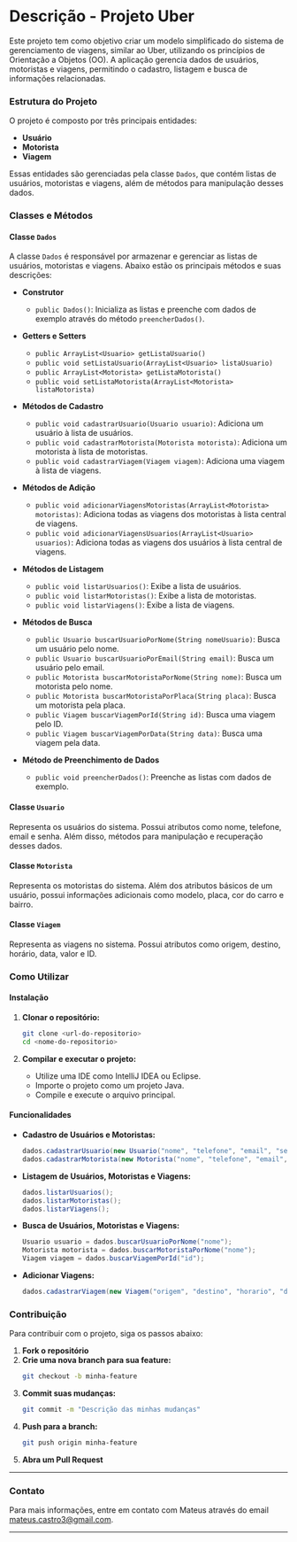 # Descrição - Projeto Uber

Este projeto tem como objetivo criar um modelo simplificado do sistema de gerenciamento de viagens, similar ao Uber, utilizando os princípios de Orientação a Objetos (OO). A aplicação gerencia dados de usuários, motoristas e viagens, permitindo o cadastro, listagem e busca de informações relacionadas.

### Estrutura do Projeto

O projeto é composto por três principais entidades:
- **Usuário**
- **Motorista**
- **Viagem**

Essas entidades são gerenciadas pela classe `Dados`, que contém listas de usuários, motoristas e viagens, além de métodos para manipulação desses dados.

### Classes e Métodos

#### Classe `Dados`

A classe `Dados` é responsável por armazenar e gerenciar as listas de usuários, motoristas e viagens. Abaixo estão os principais métodos e suas descrições:

- **Construtor**
  - `public Dados()`: Inicializa as listas e preenche com dados de exemplo através do método `preencherDados()`.

- **Getters e Setters**
  - `public ArrayList<Usuario> getListaUsuario()`
  - `public void setListaUsuario(ArrayList<Usuario> listaUsuario)`
  - `public ArrayList<Motorista> getListaMotorista()`
  - `public void setListaMotorista(ArrayList<Motorista> listaMotorista)`

- **Métodos de Cadastro**
  - `public void cadastrarUsuario(Usuario usuario)`: Adiciona um usuário à lista de usuários.
  - `public void cadastrarMotorista(Motorista motorista)`: Adiciona um motorista à lista de motoristas.
  - `public void cadastrarViagem(Viagem viagem)`: Adiciona uma viagem à lista de viagens.

- **Métodos de Adição**
  - `public void adicionarViagensMotoristas(ArrayList<Motorista> motoristas)`: Adiciona todas as viagens dos motoristas à lista central de viagens.
  - `public void adicionarViagensUsuarios(ArrayList<Usuario> usuarios)`: Adiciona todas as viagens dos usuários à lista central de viagens.

- **Métodos de Listagem**
  - `public void listarUsuarios()`: Exibe a lista de usuários.
  - `public void listarMotoristas()`: Exibe a lista de motoristas.
  - `public void listarViagens()`: Exibe a lista de viagens.

- **Métodos de Busca**
  - `public Usuario buscarUsuarioPorNome(String nomeUsuario)`: Busca um usuário pelo nome.
  - `public Usuario buscarUsuarioPorEmail(String email)`: Busca um usuário pelo email.
  - `public Motorista buscarMotoristaPorNome(String nome)`: Busca um motorista pelo nome.
  - `public Motorista buscarMotoristaPorPlaca(String placa)`: Busca um motorista pela placa.
  - `public Viagem buscarViagemPorId(String id)`: Busca uma viagem pelo ID.
  - `public Viagem buscarViagemPorData(String data)`: Busca uma viagem pela data.

- **Método de Preenchimento de Dados**
  - `public void preencherDados()`: Preenche as listas com dados de exemplo.

#### Classe `Usuario`

Representa os usuários do sistema. Possui atributos como nome, telefone, email e senha. Além disso, métodos para manipulação e recuperação desses dados.

#### Classe `Motorista`

Representa os motoristas do sistema. Além dos atributos básicos de um usuário, possui informações adicionais como modelo, placa, cor do carro e bairro.

#### Classe `Viagem`

Representa as viagens no sistema. Possui atributos como origem, destino, horário, data, valor e ID.

### Como Utilizar

#### Instalação

1. **Clonar o repositório:**
   ```sh
   git clone <url-do-repositorio>
   cd <nome-do-repositorio>
   ```

2. **Compilar e executar o projeto:**
   - Utilize uma IDE como IntelliJ IDEA ou Eclipse.
   - Importe o projeto como um projeto Java.
   - Compile e execute o arquivo principal.

#### Funcionalidades

- **Cadastro de Usuários e Motoristas:**
  ```java
  dados.cadastrarUsuario(new Usuario("nome", "telefone", "email", "senha"));
  dados.cadastrarMotorista(new Motorista("nome", "telefone", "email", "senha", "modelo", "placa", "cor", "bairro"));
  ```

- **Listagem de Usuários, Motoristas e Viagens:**
  ```java
  dados.listarUsuarios();
  dados.listarMotoristas();
  dados.listarViagens();
  ```

- **Busca de Usuários, Motoristas e Viagens:**
  ```java
  Usuario usuario = dados.buscarUsuarioPorNome("nome");
  Motorista motorista = dados.buscarMotoristaPorNome("nome");
  Viagem viagem = dados.buscarViagemPorId("id");
  ```

- **Adicionar Viagens:**
  ```java
  dados.cadastrarViagem(new Viagem("origem", "destino", "horario", "data", 100.0, "id"));
  ```

### Contribuição

Para contribuir com o projeto, siga os passos abaixo:

1. **Fork o repositório**
2. **Crie uma nova branch para sua feature:**
   ```sh
   git checkout -b minha-feature
   ```
3. **Commit suas mudanças:**
   ```sh
   git commit -m "Descrição das minhas mudanças"
   ```
4. **Push para a branch:**
   ```sh
   git push origin minha-feature
   ```
5. **Abra um Pull Request**


---

### Contato

Para mais informações, entre em contato com Mateus através do email [mateus.castro3@gmail.com](mailto:mateus.castro3@gmail.com).

---

